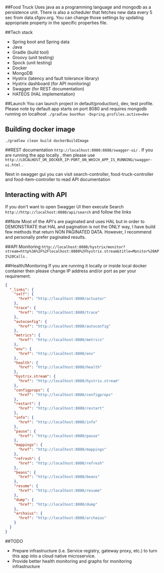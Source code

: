 ##Food Truck
Uses java as a programming language and mongodb as a persistence unit. There is also a scheduler that fetches
new data every 5 sec from data.sfgov.org. You can change those settings by updating appropriate property in the specific properties file. 

##Tech stack
- Spring boot and Spring data
- Java
- Gradle (build tool)
- Groovy (unit testing)
- Spock (unit testing)
- Docker
- MongoDB
- Hystrix (latency and fault tolerance library)
- Hystrix dashboard (for API monitoring)
- Swagger (for REST documentation)
- HATEOS (HAL implementation)

##Launch
You can launch project in  default(production), dev, test profile. Please note by default app starts on port 8080 and requires mongodb running on localhost
```./gradlew bootRun -Dspring.profiles.active=dev```

## Building docker image
```./gradlew clean build dockerBuildImage```

##REST documentation
```http://localhost:8080:8888/swagger-ui/``` .
If you are running the app locally , then please use
```http://LOCALHOST_OR_DOCKER_IP:PORT_ON_WHICH_APP_IS_RUNNING/swagger-ui.html``` .

Next in swagger gui you can visit search-controller, food-truck-controller and food-item-controller to read API documentation

## Interacting with API
If you don't want to open Swagger UI then execute
Search ```http://http://localhost:8080/api/search```
and follow the links

##Note
Most of the API's are paginated and uses HAL but in order to DEMONSTRATE that HAL and pagination is not the ONLY way, I have build few methods that return NON PAGINATED DATA.
However, I recommend and personally prefer paginated results.


##API Monitoring
```http://localhost:8080/hystrix/monitor?stream=http%3A%2F%2Flocalhost:8080%2Fhystrix.stream&title=Monitor%20API%20Calls``` .


##Health/Monitoring
If you are running it locally or inside local docker container then please change IP address and/or port as per your requirement.
```json
{
  "_links": {
    "self": {
      "href": "http://localhost:8080/actuator"
    },
    "trace": {
      "href": "http://localhost:8080/trace"
    },
    "autoconfig": {
      "href": "http://localhost:8080/autoconfig"
    },
    "metrics": {
      "href": "http://localhost:8080/metrics"
    },
    "env": {
      "href": "http://localhost:8080/env"
    },
    "health": {
      "href": "http://localhost:8080/health"
    },
    "hystrix.stream": {
      "href": "http://localhost:8080/hystrix.stream"
    },
    "configprops": {
      "href": "http://localhost:8080/configprops"
    },
    "restart": {
      "href": "http://localhost:8080/restart"
    },
    "info": {
      "href": "http://localhost:8080/info"
    },
    "pause": {
      "href": "http://localhost:8080/pause"
    },
    "mappings": {
      "href": "http://localhost:8080/mappings"
    },
    "refresh": {
      "href": "http://localhost:8080/refresh"
    },
    "beans": {
      "href": "http://localhost:8080/beans"
    },
    "resume": {
      "href": "http://localhost:8080/resume"
    },
    "dump": {
      "href": "http://localhost:8080/dump"
    },
    "archaius": {
      "href": "http://localhost:8080/archaius"
    }
  }
}
```

##TODO
- Prepare infrastructure (i.e. Service registry, gateway proxy, etc.) to turn this app into a cloud native microservice.
- Provide better health monitoring and graphs for monitoring infrastructure
